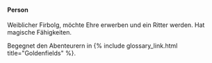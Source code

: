---
---

#### Person <i class="fas fa-user-alt"></i>

Weiblicher Firbolg, möchte Ehre erwerben und ein Ritter werden. Hat
magische Fähigkeiten.

Begegnet den Abenteurern in {% include glossary_link.html title="Goldenfields" %}.
